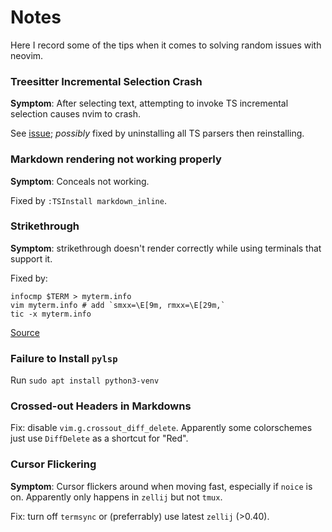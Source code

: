 # Notes

Here I record some of the tips when it comes to solving random issues with
neovim.

### Treesitter Incremental Selection Crash

**Symptom**: After selecting text, attempting to invoke TS incremental selection
causes nvim to crash.

See [issue](https://github.com/nvim-treesitter/nvim-treesitter/issues/5501);
_possibly_ fixed by uninstalling all TS parsers then reinstalling.

### Markdown rendering not working properly

**Symptom**: Conceals not working.

Fixed by `:TSInstall markdown_inline`.

### Strikethrough

**Symptom**: strikethrough doesn't render correctly while using terminals that
support it.

Fixed by:

```
infocmp $TERM > myterm.info
vim myterm.info # add `smxx=\E[9m, rmxx=\E[29m,`
tic -x myterm.info
```

[Source](https://github.com/neovim/neovim/discussions/24346#discussioncomment-9197378)

### Failure to Install `pylsp`

Run `sudo apt install python3-venv`

### Crossed-out Headers in Markdowns

Fix: disable `vim.g.crossout_diff_delete`. Apparently some colorschemes just
use `DiffDelete` as a shortcut for "Red".

### Cursor Flickering

**Symptom**: Cursor flickers around when moving fast, especially if `noice`
is on. Apparently only happens in `zellij` but not `tmux`.

Fix: turn off `termsync` or (preferrably) use latest `zellij` (>0.40).
